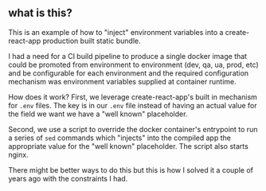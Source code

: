 ## what is this?

This is an example of how to "inject" environment variables into a create-react-app production built static bundle.

I had a need for a CI build pipeline to produce a single docker image that could be promoted from environment to environment (dev, qa, ua, prod, etc) and be configurable for each environment and the required configuration mechanism was environment variables supplied at container runtime.

How does it work?
First, we leverage create-react-app's built in mechanism for `.env` files. The key is in our `.env` file instead of having an actual value for the field we want we have a "well known" placeholder.

Second, we use a script to override the docker container's entrypoint to run a series of `sed` commands which "injects" into the compiled app the appropriate value for the "well known" placeholder. The script also starts nginx.

There might be better ways to do this but this is how I solved it a couple of years ago with the constraints I had.
